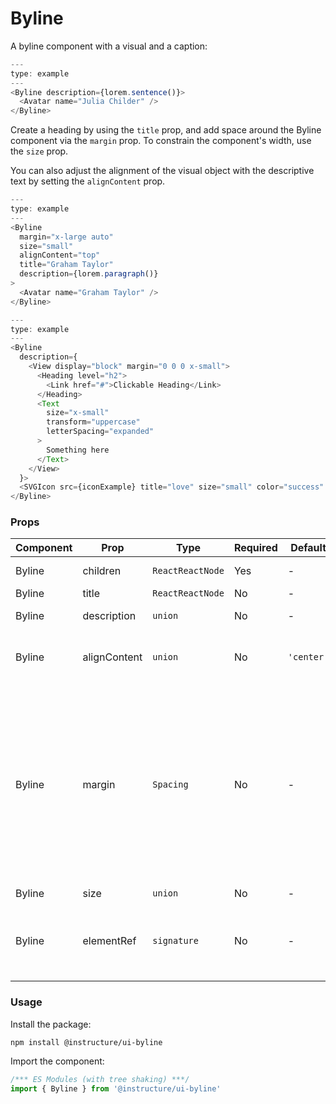 # Byline


A byline component with a visual and a caption:

```js
---
type: example
---
<Byline description={lorem.sentence()}>
  <Avatar name="Julia Childer" />
</Byline>
```

Create a heading by using the `title` prop, and add space around the Byline
component via the `margin` prop. To constrain the component's width, use
the `size` prop.

You can also adjust the alignment of the visual object with the descriptive text by
setting the `alignContent` prop.

```js
---
type: example
---
<Byline
  margin="x-large auto"
  size="small"
  alignContent="top"
  title="Graham Taylor"
  description={lorem.paragraph()}
>
  <Avatar name="Graham Taylor" />
</Byline>
```

```js
---
type: example
---
<Byline
  description={
    <View display="block" margin="0 0 0 x-small">
      <Heading level="h2">
        <Link href="#">Clickable Heading</Link>
      </Heading>
      <Text
        size="x-small"
        transform="uppercase"
        letterSpacing="expanded"
      >
        Something here
      </Text>
    </View>
  }>
  <SVGIcon src={iconExample} title="love" size="small" color="success" />
</Byline>
```


### Props

| Component | Prop | Type | Required | Default | Description |
|-----------|------|------|----------|---------|-------------|
| Byline | children | `ReactReactNode` | Yes | - | the Byline visual/object |
| Byline | title | `ReactReactNode` | No | - | the Byline title |
| Byline | description | `union` | No | - | the Byline description |
| Byline | alignContent | `union` | No | `'center'` | how should the title and description align |
| Byline | margin | `Spacing` | No | - | Valid values are `0`, `none`, `auto`, `xxx-small`, `xx-small`, `x-small`, `small`, `medium`, `large`, `x-large`, `xx-large`. Apply these values via familiar CSS-like shorthand. For example: `margin="small auto large"`. |
| Byline | size | `union` | No | - |  |
| Byline | elementRef | `signature` | No | - | Provides a reference to the underlying html root element |

### Usage

Install the package:

```shell
npm install @instructure/ui-byline
```

Import the component:

```javascript
/*** ES Modules (with tree shaking) ***/
import { Byline } from '@instructure/ui-byline'
```

